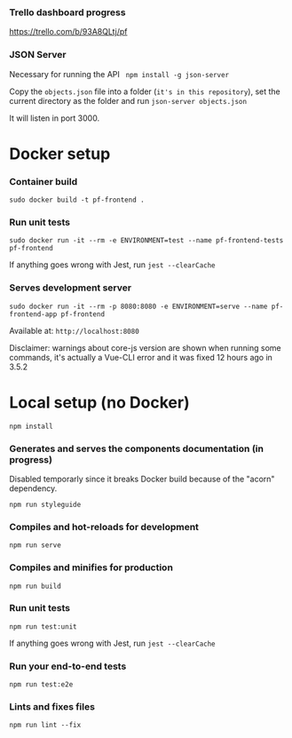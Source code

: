 ### Trello dashboard progress
https://trello.com/b/93A8QLtj/pf                           

### JSON Server

Necessary for running the API
`
npm install -g json-server`

Copy the `objects.json` file into a folder (`it's in this repository`), set the current directory as the folder and run
``
json-server objects.json
``

It will listen in port 3000.

# Docker setup

### Container build
```
sudo docker build -t pf-frontend . 
```

### Run unit tests
```
sudo docker run -it --rm -e ENVIRONMENT=test --name pf-frontend-tests pf-frontend
```
If anything goes wrong with Jest, run `jest --clearCache`

### Serves development server
```
sudo docker run -it --rm -p 8080:8080 -e ENVIRONMENT=serve --name pf-frontend-app pf-frontend
```

Available at: `http://localhost:8080`

Disclaimer: warnings about core-js version are shown when running some commands, it's actually a Vue-CLI error and it was fixed 12 hours ago in 3.5.2 

# Local setup (no Docker)
```
npm install
```

### Generates and serves the components documentation (in progress) 

Disabled temporarly since it breaks Docker build because of the "acorn" dependency.

```
npm run styleguide
```

### Compiles and hot-reloads for development
```
npm run serve
```

### Compiles and minifies for production
```
npm run build
```

### Run unit tests
```
npm run test:unit
```



If anything goes wrong with Jest, run `jest --clearCache`

### Run your end-to-end tests
```
npm run test:e2e
```

### Lints and fixes files
```
npm run lint --fix
```

